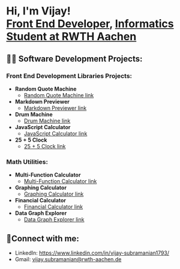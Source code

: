 <h1>Hi, I'm Vijay! <br/><a href="https://github.com/VijSub">Front End Developer</a>, <a href="https://www.linkedin.com/in/vijay-s-880a30218/">Informatics Student at RWTH Aachen</a></h1>

<h2>👨‍💻 Software Development Projects: </h2>

<h3>Front End Development Libraries Projects:</h3>

- <b>Random Quote Machine</b>
  - [Random Quote Machine link](https://github.com/VijSub/Random_Quote_Machine)
- <b>Markdown Previewer</b>
  - [Markdown Previewer link](https://vijay-markdown-previewer.netlify.app/)
- <b>Drum Machine</b>
  - [Drum Machine link](https://vijay-drum-machine.netlify.app/)
- <b>JavaScript Calculator</b>
  - [JavaScript Calculator link](https://vijay-javascript-calculator.netlify.app/)
- <b>25 + 5 Clock</b>
  - [25 + 5 Clock link](https://vijay-25-5-clock.netlify.app/)

<h3>Math Utilities:</h3>

- <b>Multi-Function Calculator</b>
  - [Multi-Function Calculator link](https://github.com/VijSub/Multi-Function_Calculator)
- <b>Graphing Calculator</b>
  - [Graphing Calculator link](https://github.com/VijSub/Graphing_Calculator)
- <b>Financial Calculator</b>
  - [Financial Calculator link](https://github.com/VijSub/Financial_Calculator)
- <b>Data Graph Explorer</b>
  - [Data Graph Explorer link](https://github.com/VijSub/Data_Graph_Explorer)
 
 <h2>🤳Connect with me:</h2>
 
- LinkedIn: https://www.linkedin.com/in/vijay-subramanian1793/
- Gmail: vijay.subramanian@rwth-aachen.de

